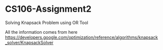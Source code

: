 # CS106-Assignment2
Solving Knapsack Problem using OR Tool

All the information comes from here https://developers.google.com/optimization/reference/algorithms/knapsack_solver/KnapsackSolver